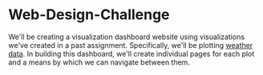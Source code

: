 # Web-Design-Challenge
We'll be creating a visualization dashboard website using visualizations we've created in a past assignment. Specifically, we'll be plotting [weather data](Resources/cities.csv).  In building this dashboard, we'll create individual pages for each plot and a means by which we can navigate between them. 
